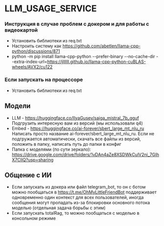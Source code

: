 # LLM_USAGE_SERVICE
### Инструкция в случае проблем с докером и для работы с видеокартой
* Установить библиотеки из req.txt
* Настроить систему как https://github.com/abetlen/llama-cpp-python/discussions/871
* python -m pip install llama-cpp-python --prefer-binary --no-cache-dir --extra-index-url=https://jllllll.github.io/llama-cpp-python-cuBLAS-wheels/AVX2/cu122

### Если запускать на процессоре
* Установить библиотеки из req.txt

## Модели
* LLM - https://huggingface.co/IlyaGusev/saiga_mistral_7b_gguf Подгрузить интересную вам из версий (мы использовали q4)
* Embed - https://huggingface.co/ai-forever/sbert_large_mt_nlu_ru Написать просто название ai-forever/sbert_large_mt_nlu_ru. Если не подгружается автоматически, скачать все файлы из версий, положить в папку, написать путь до папки в конфиг
* Папка с моделями (по сути зеркало): https://drive.google.com/drive/folders/1vDAn4aZe8XSDWkCulV2ni_7GIhX7CllQ?usp=sharing
## Общение с ИИ
* Если запускать из докера или файл telegram_bot, то он с ботом можно пообщаться в https://t.me/OhMyLittleFriendBot поддерживает одновременно один контекст для всех пользователей, иногда сообщения могут пропадать из-за блокировки основного потока моделью (отдельная задача борьбы с этим)
* Если запускать totalRag, то можно пообщаться с моделью в консольном режиме
